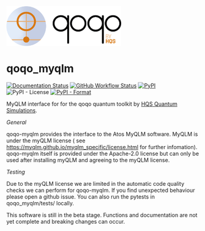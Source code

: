 <img src="qoqo_Logo_vertical_color.png" alt="qoqo logo" width="300" />


# qoqo_myqlm
[![Documentation Status](https://readthedocs.org/projects/qoqo_qasm/badge/?version=latest)](https://qoqo_qasm.readthedocs.io/en/latest/?badge=latest)
[![GitHub Workflow Status](https://github.com/HQSquantumsimulations/qoqo_qasm/workflows/ci_tests/badge.svg)](https://github.com/HQSquantumsimulations/qoqo_qasm/actions)
[![PyPI](https://img.shields.io/pypi/v/qoqo_qasm)](https://pypi.org/project/qoqo_qasm/)
![PyPI - License](https://img.shields.io/pypi/l/qoqo_qasm)
[![PyPI - Format](https://img.shields.io/pypi/format/qoqo_qasm)](https://pypi.org/project/qoqo_qasm/)

MyQLM interface for for the qoqo quantum toolkit by [HQS Quantum Simulations](https://quantumsimulations.de).

_General_

qoqo-myqlm provides the interface to the Atos MyQLM software.
MyQLM is under the myQLM license ( see https://myqlm.github.io/myqlm_specific/license.html for further infomation).
qoqo-myqlm itself is provided under the Apache-2.0 license but can only be used after installing myQLM and agreeing to the myQLM license.

_Testing_

Due to the myQLM license we are limited in the automatic code quality checks we can perform for qoqo-myqlm. If you find unexpected behaviour please open a github issue. You can also run the pytests in qoqo_myqlm/tests/ locally.

This software is still in the beta stage. Functions and documentation are not yet complete and breaking changes can occur.
